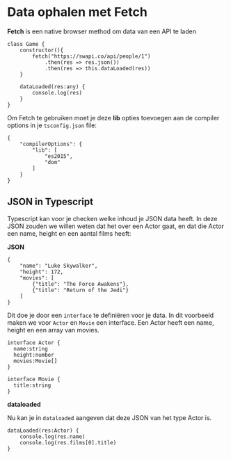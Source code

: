 # Data ophalen met Fetch

**Fetch** is een native browser method om data van een API te laden

```
class Game {
    constructor(){
        fetch("https://swapi.co/api/people/1")
            .then(res => res.json())
            .then(res => this.dataLoaded(res))
    }

    dataLoaded(res:any) {
        console.log(res)
    }
}
```

Om Fetch te gebruiken moet je deze **lib** opties toevoegen aan de compiler options in je `tsconfig.json` file:

```
{
    "compilerOptions": {
        "lib": [
            "es2015",
            "dom"
        ]
    }
}
```

## JSON in Typescript

Typescript kan voor je checken welke inhoud je JSON data heeft. In deze JSON zouden we willen weten dat het over een Actor gaat, en dat die Actor een name, height en een aantal films heeft:

**JSON**
```
{
	"name": "Luke Skywalker",
	"height": 172,
	"movies": [
		{"title": "The Force Awakens"},
		{"title": "Return of the Jedi"}
	]
}
```

Dit doe je door een `interface` te definiëren voor je data. In dit voorbeeld maken we voor `Actor` en `Movie` een interface. Een Actor heeft een name, height en een array van movies.

```
interface Actor {
  name:string
  height:number
  movies:Movie[]
}

interface Movie {
  title:string
}
```

**dataloaded**

Nu kan je in `dataloaded` aangeven dat deze JSON van het type Actor is. 
```
dataLoaded(res:Actor) {
    console.log(res.name)
    console.log(res.films[0].title)
}
```

